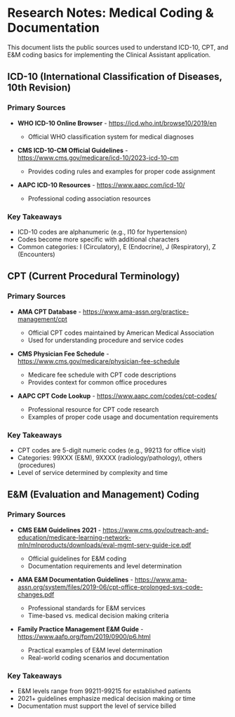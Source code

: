 # Research Notes: Medical Coding & Documentation

This document lists the public sources used to understand ICD-10, CPT, and E&M coding basics for implementing the Clinical Assistant application.

## ICD-10 (International Classification of Diseases, 10th Revision)

### Primary Sources
- **WHO ICD-10 Online Browser** - https://icd.who.int/browse10/2019/en
  - Official WHO classification system for medical diagnoses

- **CMS ICD-10-CM Official Guidelines** - https://www.cms.gov/medicare/icd-10/2023-icd-10-cm
  - Provides coding rules and examples for proper code assignment

- **AAPC ICD-10 Resources** - https://www.aapc.com/icd-10/
  - Professional coding association resources

### Key Takeaways
- ICD-10 codes are alphanumeric (e.g., I10 for hypertension)
- Codes become more specific with additional characters
- Common categories: I (Circulatory), E (Endocrine), J (Respiratory), Z (Encounters)

## CPT (Current Procedural Terminology)

### Primary Sources
- **AMA CPT Database** - https://www.ama-assn.org/practice-management/cpt
  - Official CPT codes maintained by American Medical Association
  - Used for understanding procedure and service codes

- **CMS Physician Fee Schedule** - https://www.cms.gov/medicare/physician-fee-schedule
  - Medicare fee schedule with CPT code descriptions
  - Provides context for common office procedures

- **AAPC CPT Code Lookup** - https://www.aapc.com/codes/cpt-codes/
  - Professional resource for CPT code research
  - Examples of proper code usage and documentation requirements

### Key Takeaways
- CPT codes are 5-digit numeric codes (e.g., 99213 for office visit)
- Categories: 99XXX (E&M), 9XXXX (radiology/pathology), others (procedures)
- Level of service determined by complexity and time

## E&M (Evaluation and Management) Coding

### Primary Sources
- **CMS E&M Guidelines 2021** - https://www.cms.gov/outreach-and-education/medicare-learning-network-mln/mlnproducts/downloads/eval-mgmt-serv-guide-ice.pdf
  - Official guidelines for E&M coding
  - Documentation requirements and level determination

- **AMA E&M Documentation Guidelines** - https://www.ama-assn.org/system/files/2019-06/cpt-office-prolonged-svs-code-changes.pdf
  - Professional standards for E&M services
  - Time-based vs. medical decision making criteria

- **Family Practice Management E&M Guide** - https://www.aafp.org/fpm/2019/0900/p6.html
  - Practical examples of E&M level determination
  - Real-world coding scenarios and documentation

### Key Takeaways
- E&M levels range from 99211-99215 for established patients
- 2021+ guidelines emphasize medical decision making or time
- Documentation must support the level of service billed